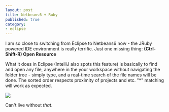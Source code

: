 ```yaml
---
layout: post
title: Netbeans6 + Ruby
published: true
category:
- eclipse
---
```

I am so close to switching from Eclipse to Netbeans6 now - the JRuby powered IDE environment is really terrific. Just one missing thing: **(Ctrl-Shift-R) Open Resource**

 

What it does in Eclipse (IntelliJ also spots this feature) is basically to find and open any file, anywhere in the your workspace without navigating the folder tree - simply type, and a real-time search of the file names will be done. The sorted order respects proximity of projects and etc. "\*" matching will work as expected.

[![](http://farm1.static.flickr.com/171/427604995_7724abf46a.jpg)](http://www.flickr.com/photos/choonkeat/427604995/)

 Can't live without _that_.  
